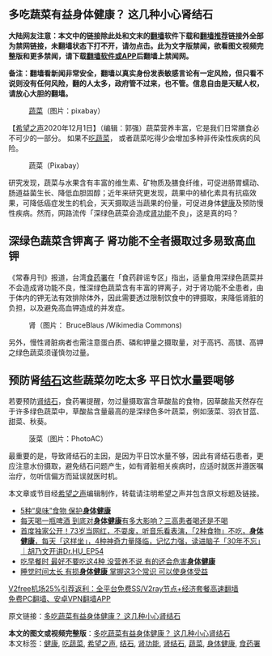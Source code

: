  <h2>多吃蔬菜有益身体健康？ 这几种小心肾结石</h2> <p class="notice"><b>大陆网友注意：本文中的链接除此处和文末的<a href="https://github.com/bannedbook/fanqiang" >翻墙</a>软件下载和<a href="https://github.com/killgcd/justmysocks/blob/master/README.md">翻墙推荐</a>链接外全部为禁网链接，未翻墙状态下打不开，请勿点击。此为文字版禁闻，欲看图文视频完整版和更多禁闻，请下载<a href="https://github.com/bannedbook/fanqiang">翻墙软件或APP</a>后翻墙上禁闻网。</p><p>备注：翻墙看新闻非常安全，翻墙以真实身份发表敏感言论有一定风险，但只看不说则没有任何风险，翻的人太多，政府管不过来，也不管。信息自由是天赋人权，请放心大胆的翻墙。</b></p>  <div class="entry"> <figure><figcaption><a href="https://www.bannedbook.org/bnews/tag/%e8%94%ac%e8%8f%9c/" class="st_tag internal_tag" rel="tag" title="标签 蔬菜 下的日志">蔬菜</a>（图片：pixabay）</figcaption></figure> <p>【<span class='wp_keywordlink_affiliate'><a href="https://www.soundofhope.org" title="希望之声" target="_blank">希望之声</a></span>2020年12月1日】（编辑：郭强）蔬菜营养丰富，它是我们日常膳食必不可少的一部分。 如果不<a href="https://www.bannedbook.org/bnews/tag/%E5%90%83%E8%94%AC%E8%8F%9C/" class="st_tag internal_tag" rel="tag" title="标签 吃蔬菜 下的日志">吃蔬菜</a>， 或者蔬菜吃得少会增加多种非传染性疾病的风险。</p> <figure><figcaption>蔬菜（Pixabay）</figcaption></figure> <p>研究发现，蔬菜与水果含有丰富的维生素、矿物质及膳食纤维，可促进肠胃蠕动、肠道益菌生长、降低血胆固醇；近年来研究更发现，蔬果中的植化素具有抗癌效果，可降低癌症发生的机会，天天摄取适当蔬果的份量，可促进身体<a href="https://www.bannedbook.org/bnews/tag/%e5%81%a5%e5%ba%b7/" class="st_tag internal_tag" rel="tag" title="标签 健康 下的日志">健康</a>及预防慢性疾病。然而，网路流传「深绿色蔬菜会造成<a href="https://www.bannedbook.org/bnews/tag/%E8%82%BE%E5%8A%9F%E8%83%BD/" class="st_tag internal_tag" rel="tag" title="标签 肾功能 下的日志">肾功能</a>不良」，这是真的吗？</p>  <h2>深绿色蔬菜含钾离子 肾功能不全者摄取过多易致高血钾</h2> <p>《常春月刊》报道，台湾<a href="https://www.bannedbook.org/bnews/tag/%E9%A3%9F%E8%8D%AF%E7%BD%B2/" class="st_tag internal_tag" rel="tag" title="标签 食药署 下的日志">食药署</a>在「食药辟谣专区」指出，适量食用深绿色蔬菜并不会造成肾功能不良，惟深绿色蔬菜含有丰富的钾离子，对于肾功能不全患者，由于体内的钾无法有效排除体外，因此需要透过限制饮食中的钾摄取，来降低肾脏的负担，以及避免高血钾造成的并发症。</p> <figure><figcaption>肾（图片： BruceBlaus /Wikimedia Commons)</figcaption></figure> <p>另外，慢性肾脏病者也需注意蛋白质、磷和钾量之摄取量，对于高钙、高镁、高钾之绿色蔬菜须谨慎勿过量。</p>  <h2>预防肾<a href="https://www.bannedbook.org/bnews/tag/%E7%BB%93%E7%9F%B3/" class="st_tag internal_tag" rel="tag" title="标签 结石 下的日志">结石</a>这些蔬菜勿吃太多 平日饮水量要喝够</h2> <p>若要预防<a href="https://www.bannedbook.org/bnews/tag/%e8%82%be%e7%bb%93%e7%9f%b3/" class="st_tag internal_tag" rel="tag" title="标签 肾结石 下的日志">肾结石</a>，食药署提醒，勿过量摄取富含草酸盐的食物，因草酸盐天然存在于许多绿色蔬菜中，草酸盐含量最高的是深绿色多叶蔬菜，例如菠菜、羽衣甘蓝、甜菜、秋葵。</p> <figure><figcaption>菠菜（图片：PhotoAC）</figcaption></figure> <p>最重要的是，导致肾结石的主因，是因为平日饮水量不够，因此有肾结石患者，更应注意水份摄取，避免结石问题产生，如有肾脏相关疾病时，应适时就医并遵医嘱治疗，勿听信偏方而延误就医时机。</p>  <p>本文章或节目经<a href="https://www.bannedbook.org/bnews/tag/%e5%b8%8c%e6%9c%9b%e4%b9%8b%e5%a3%b0/" class="st_tag internal_tag" rel="tag" title="标签 希望之声 下的日志">希望之声</a>编辑制作，转载请注明希望之声并包含原文标题及链接。</p> <ul class='op-related-articles' title='相关阅读'> <li><a href='https://www.bannedbook.org/bnews/health/20201030/1422693.html' target='_blank'>5种“臭味”食物 保护<b>身体健康</b></a></li> <li><a href='https://www.bannedbook.org/bnews/health/20201023/1418761.html' target='_blank'>每天喝一瓶啤酒 到底对<b>身体健康</b>有多大影响？三高患者喝还是不喝</a></li> <li><a href='https://www.bannedbook.org/bnews/bannedvideo/20201016/1414494.html' target='_blank'>首度独家公开！73岁当网红，不耍废，听音乐看表演，「2种食物」不吃，<b>身体健康</b>，每天「这样坐」，4种神奇力量降临，记忆力强，读进脑子「30年不忘」｜胡乃文开讲Dr.HU_EP54</a></li> <li><a href='https://www.bannedbook.org/bnews/health/20200830/1388067.html' target='_blank'>吃早餐时 最好不要吃这4种 没营养不说 有的还会危害<b>身体健康</b></a></li> <li><a href='https://www.bannedbook.org/bnews/health/20200802/1373464.html' target='_blank'>睡觉时间太长 有损<b>身体健康</b> 掌握这3个常识 可以使身体受益</a></li> </ul> <p class="texttj"> <a href="https://github.com/bannedbook/fanqiang/wiki/V2ray%E6%9C%BA%E5%9C%BA" target="_blank">V2free机场25%引荐返利：全平台免费SS/V2ray节点+经济套餐高速翻墙</a><br/> <a href="https://github.com/bannedbook/fanqiang/wiki/%E7%A6%81%E9%97%BB%E7%BD%91%E5%AE%89%E5%8D%93%E7%BF%BB%E5%A2%99%E6%96%B0%E9%97%BBAPP" target="_blank">免费PC翻墙、安卓VPN翻墙APP</a></p><p>原文链接：<a class="src_link"  href="https://www.soundofhope.org/post/448504" target="_blank">多吃蔬菜有益身体健康？ 这几种小心肾结石</a></p><a name='sharetosocial'></a>       <div><b>本文的图文或视频完整版</b>：<a href='https://www.bannedbook.org/bnews/comments/20201202/1440591.html'>多吃蔬菜有益身体健康？ 这几种小心肾结石</a></div>  </div><!--END ENTRY--> <div class="postfooter"> <div>本文标签：<a href="https://www.bannedbook.org/bnews/tag/%e5%81%a5%e5%ba%b7/" rel="tag">健康</a>, <a href="https://www.bannedbook.org/bnews/tag/%E5%90%83%E8%94%AC%E8%8F%9C/" rel="tag">吃蔬菜</a>, <a href="https://www.bannedbook.org/bnews/tag/%e5%b8%8c%e6%9c%9b%e4%b9%8b%e5%a3%b0/" rel="tag">希望之声</a>, <a href="https://www.bannedbook.org/bnews/tag/%E7%BB%93%E7%9F%B3/" rel="tag">结石</a>, <a href="https://www.bannedbook.org/bnews/tag/%E8%82%BE%E5%8A%9F%E8%83%BD/" rel="tag">肾功能</a>, <a href="https://www.bannedbook.org/bnews/tag/%e8%82%be%e7%bb%93%e7%9f%b3/" rel="tag">肾结石</a>, <a href="https://www.bannedbook.org/bnews/tag/%e8%94%ac%e8%8f%9c/" rel="tag">蔬菜</a>, <a href="https://www.bannedbook.org/bnews/tag/%E8%BA%AB%E4%BD%93%E5%81%A5%E5%BA%B7/" rel="tag">身体健康</a>, <a href="https://www.bannedbook.org/bnews/tag/%E9%A3%9F%E8%8D%AF%E7%BD%B2/" rel="tag">食药署</a></div>  </div><!--END POSTFOOTER--> 